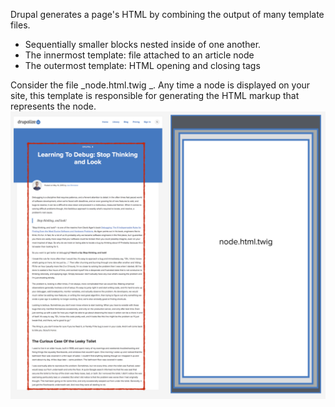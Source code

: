 Drupal generates a page's HTML by combining the output of many template files.

* Sequentially smaller blocks nested inside of one another.
* The innermost template: file attached to an article node
* The outermost template: HTML opening and closing tags

Consider the file _node.html.twig _. Any time a node is displayed on your site, this template is responsible for generating the HTML markup that represents the node.![](/assets/concept-template-node-single.png)

